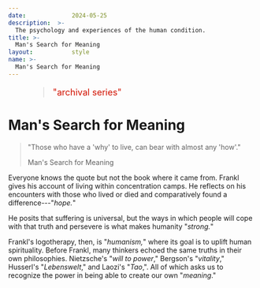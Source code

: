 ```yaml
---
date:             2024-05-25
description:  >-
  The psychology and experiences of the human condition.
title: >-
  Man's Search for Meaning
layout:           style
name: >-
  Man's Search for Meaning
---
```


<figure class="container-lg" style="padding: 0;">
    <blockquote class="blockquote" style="font-size: 18px; color: red;">
    <p style="color: #D21404;">"archival series"</p>
    </blockquote>
</figure>

# Man's Search for Meaning

> "Those who have a 'why' to live, can bear with almost any 'how'."
> <figcaption class="blockquote-footer">Man's Search for Meaning</figcaption>

Everyone knows the quote but not the book where it came from. Frankl gives his account of living within concentration camps. He reflects on his encounters with those who lived or died and comparatively found a difference---"*hope.*" 

He posits that suffering is universal, but the ways in which people will cope with that truth and persevere is what makes humanity "*strong.*"

Frankl's logotherapy, then, is "*humanism,*" where its goal is to uplift human spirituality. Before Frankl, many thinkers echoed the same truths in their own philosophies. Nietzsche's "*will to power*," Bergson's "*vitality*," Husserl's "*Lebenswelt*," and Laozi's "*Tao*,". All of which asks us to recognize the power in being able to create our own "*meaning*."

